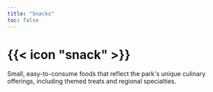 ```yaml
---
title: "Snacks"
toc: false
---
```


# {{< icon "snack" >}}

Small, easy-to-consume foods that reflect the park's unique culinary offerings, including themed treats and regional specialties.